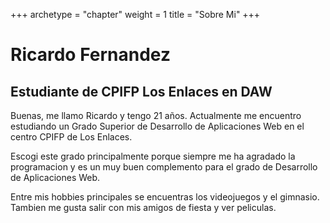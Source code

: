 +++
archetype = "chapter"
weight = 1
title = "Sobre Mi"
+++

# Ricardo Fernandez

## Estudiante de CPIFP Los Enlaces en DAW

Buenas, me llamo Ricardo y tengo 21 años. Actualmente me encuentro estudiando un Grado Superior de Desarrollo de Aplicaciones Web en el centro CPIFP de Los Enlaces.

Escogi este grado principalmente porque siempre me ha agradado la programacion y es un muy buen complemento para el grado de Desarrollo de Aplicaciones Web.

Entre mis hobbies principales se encuentras los videojuegos y el gimnasio. Tambien me gusta salir con mis amigos de fiesta y ver peliculas.